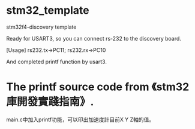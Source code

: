 stm32_template
==============

stm32f4-discovery template

Ready for USART3, so you can connect rs-232 to the discovery board.

[Usage]
  rs232.tx->PC11; rs232.rx->PC10
  
And completed printf function by usart3.

The printf source code from 《stm32庫開發實踐指南》.
==============
main.c中加入printf功能，可以印出加速度計目前X Y Z軸的值。
